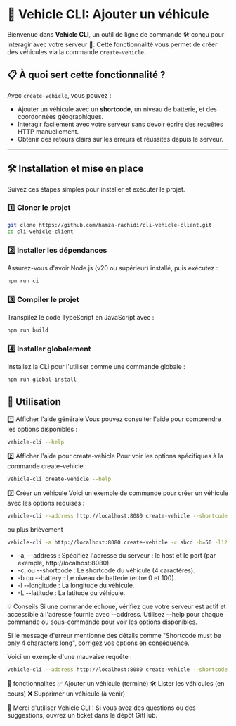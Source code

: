 # 🚗 Vehicle CLI: Ajouter un véhicule

Bienvenue dans **Vehicle CLI**, un outil de ligne de commande 🛠️ conçu pour interagir avec votre serveur 🚀. Cette fonctionnalité vous permet de créer des véhicules via la commande `create-vehicle`.

## 📋 À quoi sert cette fonctionnalité ?
Avec `create-vehicle`, vous pouvez :
- Ajouter un véhicule avec un **shortcode**, un niveau de batterie, et des coordonnées géographiques.
- Interagir facilement avec votre serveur sans devoir écrire des requêtes HTTP manuellement.
- Obtenir des retours clairs sur les erreurs et réussites depuis le serveur.

---

## 🛠️ Installation et mise en place

Suivez ces étapes simples pour installer et exécuter le projet.

### 1️⃣ Cloner le projet
```bash
git clone https://github.com/hamza-rachidi/cli-vehicle-client.git
cd cli-vehicle-client
```

### 2️⃣ Installer les dépendances
Assurez-vous d'avoir Node.js (v20 ou supérieur) installé, puis exécutez :
```bash 
npm run ci
```

### 3️⃣ Compiler le projet
Transpilez le code TypeScript en JavaScript avec :
```bash 
npm run build
```

### 4️⃣ Installer globalement
Installez la CLI pour l'utiliser comme une commande globale :
```bash 
npm run global-install
```

## 📖 Utilisation

1️⃣ Afficher l'aide générale
Vous pouvez consulter l'aide pour comprendre les options disponibles :

```bash 
vehicle-cli --help
```
2️⃣ Afficher l'aide pour create-vehicle
Pour voir les options spécifiques à la commande create-vehicle :

```bash 
vehicle-cli create-vehicle --help
```

3️⃣ Créer un véhicule
Voici un exemple de commande pour créer un véhicule avec les options requises :
```bash 
vehicle-cli --address http://localhost:8080 create-vehicle --shortcode abcd --battery 50 --longitude 12.34 --latitude 56.78
```
ou plus brièvement 

```bash 
vehicle-cli -a http://localhost:8080 create-vehicle -c abcd -b=50 -l12.34 -L=56.78
```

- -a, --address <server adress> : Spécifiez l'adresse du serveur :  le host et le port (par exemple, http://localhost:8080).
- -c, ou --shortcode <string> : Le shortcode du véhicule (4 caractères).
- -b ou --battery <integer> : Le niveau de batterie (entre 0 et 100).
- -l --longitude <number> : La longitude du véhicule.
- -L --latitude <number> : La latitude du véhicule.

💡 Conseils
Si une commande échoue, vérifiez que votre serveur est actif et accessible à l'adresse fournie avec --address.
Utilisez --help pour chaque commande ou sous-commande pour voir les options disponibles.

Si le message d'erreur mentionne des détails comme "Shortcode must be only 4 characters long", corrigez vos options en conséquence. 

Voici un exemple d'une mauvaise requête :
```bash 
vehicle-cli --address http://localhost:8080 create-vehicle --shortcode abcdef --battery 50 --longitude 12.34 --latitude 56.78
```

🚀 fonctionnalités
✅ Ajouter un véhicule (terminé)
🛠️ Lister les véhicules (en cours)
❌ Supprimer un véhicule (à venir)

🎉 Merci d'utiliser Vehicle CLI ! Si vous avez des questions ou des suggestions, ouvrez un ticket dans le dépôt GitHub.
